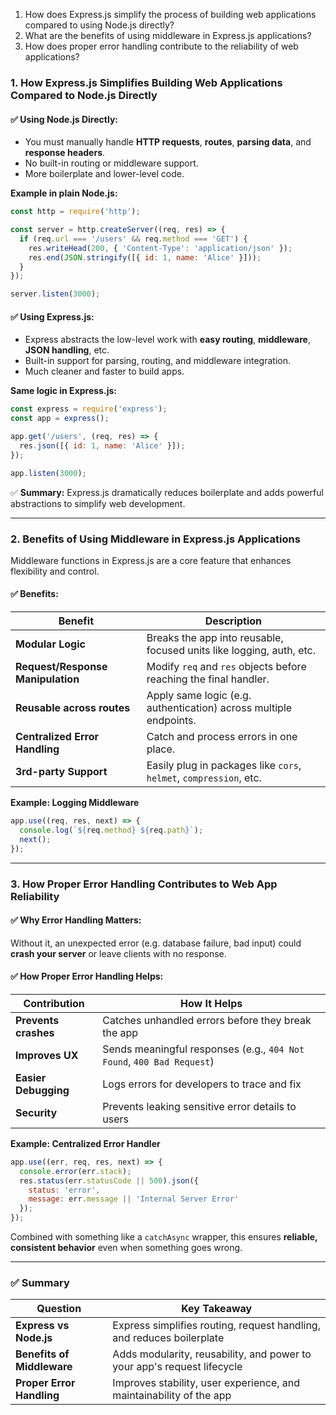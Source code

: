 1. How does Express.js simplify the process of building web applications compared to using Node.js directly?
2. What are the benefits of using middleware in Express.js applications?
3. How does proper error handling contribute to the reliability of web applications?



### **1. How Express.js Simplifies Building Web Applications Compared to Node.js Directly**

#### ✅ Using Node.js Directly:

* You must manually handle **HTTP requests**, **routes**, **parsing data**, and **response headers**.
* No built-in routing or middleware support.
* More boilerplate and lower-level code.

**Example in plain Node.js:**

```js
const http = require('http');

const server = http.createServer((req, res) => {
  if (req.url === '/users' && req.method === 'GET') {
    res.writeHead(200, { 'Content-Type': 'application/json' });
    res.end(JSON.stringify([{ id: 1, name: 'Alice' }]));
  }
});

server.listen(3000);
```

#### ✅ Using Express.js:

* Express abstracts the low-level work with **easy routing**, **middleware**, **JSON handling**, etc.
* Built-in support for parsing, routing, and middleware integration.
* Much cleaner and faster to build apps.

**Same logic in Express.js:**

```js
const express = require('express');
const app = express();

app.get('/users', (req, res) => {
  res.json([{ id: 1, name: 'Alice' }]);
});

app.listen(3000);
```

✅ **Summary:** Express.js dramatically reduces boilerplate and adds powerful abstractions to simplify web development.

---

### **2. Benefits of Using Middleware in Express.js Applications**

Middleware functions in Express.js are a core feature that enhances flexibility and control.

#### ✅ **Benefits:**

| Benefit                           | Description                                                          |
| --------------------------------- | -------------------------------------------------------------------- |
| **Modular Logic**                 | Breaks the app into reusable, focused units like logging, auth, etc. |
| **Request/Response Manipulation** | Modify `req` and `res` objects before reaching the final handler.    |
| **Reusable across routes**        | Apply same logic (e.g. authentication) across multiple endpoints.    |
| **Centralized Error Handling**    | Catch and process errors in one place.                               |
| **3rd-party Support**             | Easily plug in packages like `cors`, `helmet`, `compression`, etc.   |

**Example: Logging Middleware**

```js
app.use((req, res, next) => {
  console.log(`${req.method} ${req.path}`);
  next();
});
```

---

### **3. How Proper Error Handling Contributes to Web App Reliability**

#### ✅ Why Error Handling Matters:

Without it, an unexpected error (e.g. database failure, bad input) could **crash your server** or leave clients with no response.

#### ✅ How Proper Error Handling Helps:

| Contribution         | How It Helps                                                          |
| -------------------- | --------------------------------------------------------------------- |
| **Prevents crashes** | Catches unhandled errors before they break the app                    |
| **Improves UX**      | Sends meaningful responses (e.g., `404 Not Found`, `400 Bad Request`) |
| **Easier Debugging** | Logs errors for developers to trace and fix                           |
| **Security**         | Prevents leaking sensitive error details to users                     |

**Example: Centralized Error Handler**

```js
app.use((err, req, res, next) => {
  console.error(err.stack);
  res.status(err.statusCode || 500).json({
    status: 'error',
    message: err.message || 'Internal Server Error'
  });
});
```

Combined with something like a `catchAsync` wrapper, this ensures **reliable, consistent behavior** even when something goes wrong.

---

### ✅ Summary

| Question                   | Key Takeaway                                                            |
| -------------------------- | ----------------------------------------------------------------------- |
| **Express vs Node.js**     | Express simplifies routing, request handling, and reduces boilerplate   |
| **Benefits of Middleware** | Adds modularity, reusability, and power to your app's request lifecycle |
| **Proper Error Handling**  | Improves stability, user experience, and maintainability of the app     |

